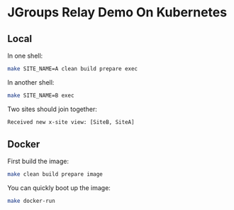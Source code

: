 # JGroups Relay Demo On Kubernetes

## Local

In one shell:

```bash
make SITE_NAME=A clean build prepare exec
```

In another shell:

```bash
make SITE_NAME=B exec
```

Two sites should join together:

```bash
Received new x-site view: [SiteB, SiteA]
```

## Docker

First build the image:

```bash
make clean build prepare image
```

You can quickly boot up the image:

```bash
make docker-run
```